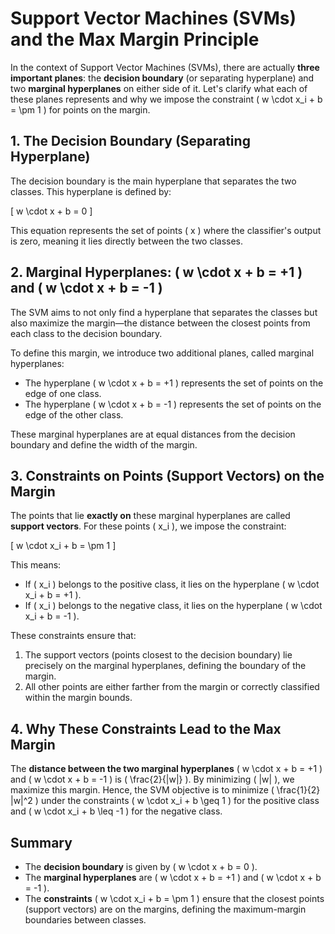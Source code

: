 # Support Vector Machines (SVMs) and the Max Margin Principle

In the context of Support Vector Machines (SVMs), there are actually **three important planes**: the **decision boundary** (or separating hyperplane) and two **marginal hyperplanes** on either side of it. Let's clarify what each of these planes represents and why we impose the constraint \( w \cdot x_i + b = \pm 1 \) for points on the margin.

## 1. The Decision Boundary (Separating Hyperplane)

The decision boundary is the main hyperplane that separates the two classes. This hyperplane is defined by:

\[
w \cdot x + b = 0
\]

This equation represents the set of points \( x \) where the classifier's output is zero, meaning it lies directly between the two classes.

## 2. Marginal Hyperplanes: \( w \cdot x + b = +1 \) and \( w \cdot x + b = -1 \)

The SVM aims to not only find a hyperplane that separates the classes but also maximize the margin—the distance between the closest points from each class to the decision boundary.

To define this margin, we introduce two additional planes, called marginal hyperplanes:

- The hyperplane \( w \cdot x + b = +1 \) represents the set of points on the edge of one class.
- The hyperplane \( w \cdot x + b = -1 \) represents the set of points on the edge of the other class.

These marginal hyperplanes are at equal distances from the decision boundary and define the width of the margin.

## 3. Constraints on Points (Support Vectors) on the Margin

The points that lie **exactly on** these marginal hyperplanes are called **support vectors**. For these points \( x_i \), we impose the constraint:

\[
w \cdot x_i + b = \pm 1
\]

This means:
- If \( x_i \) belongs to the positive class, it lies on the hyperplane \( w \cdot x_i + b = +1 \).
- If \( x_i \) belongs to the negative class, it lies on the hyperplane \( w \cdot x_i + b = -1 \).

These constraints ensure that:
1. The support vectors (points closest to the decision boundary) lie precisely on the marginal hyperplanes, defining the boundary of the margin.
2. All other points are either farther from the margin or correctly classified within the margin bounds.

## 4. Why These Constraints Lead to the Max Margin

The **distance between the two marginal hyperplanes** \( w \cdot x + b = +1 \) and \( w \cdot x + b = -1 \) is \( \frac{2}{\|w\|} \). By minimizing \( \|w\| \), we maximize this margin. Hence, the SVM objective is to minimize \( \frac{1}{2} \|w\|^2 \) under the constraints \( w \cdot x_i + b \geq 1 \) for the positive class and \( w \cdot x_i + b \leq -1 \) for the negative class.

## Summary

- The **decision boundary** is given by \( w \cdot x + b = 0 \).
- The **marginal hyperplanes** are \( w \cdot x + b = +1 \) and \( w \cdot x + b = -1 \).
- The **constraints** \( w \cdot x_i + b = \pm 1 \) ensure that the closest points (support vectors) are on the margins, defining the maximum-margin boundaries between classes.

